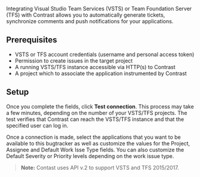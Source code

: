 


Integrating Visual Studio Team Services (VSTS) or Team Foundation Server (TFS) with Contrast allows you to automatically generate tickets, synchronize comments and push notifications for your applications.

## Prerequisites

* VSTS or TFS account credentials (username and personal access token)
* Permission to create issues in the target project
* A running VSTS/TFS instance accessible via HTTP(s) to Contrast
* A project which to associate the application instrumented by Contrast

## Setup

<!-- Remove username, update password to below

Personal Access Token : The token associated with your user to [authenticate to your host](https://www.visualstudio.com/en-us/docs/integrate/get-started/auth/overview). -->

Once you complete the fields, click **Test connection**. This process may take a few minutes, depending on the number of your VSTS/TFS projects. The test verifies that Contrast can reach the VSTS/TFS instance and that the specified user can log in.

Once a connection is made, select the applications that you want to be available to this bugtracker as well as customize the values for the Project, Assignee and Default Work Isse Type fields. You can also customize the Default Severity or Priority levels depending on the work issue type.

> **Note:** Contast uses API v.2 to support VSTS and TFS 2015/2017.
